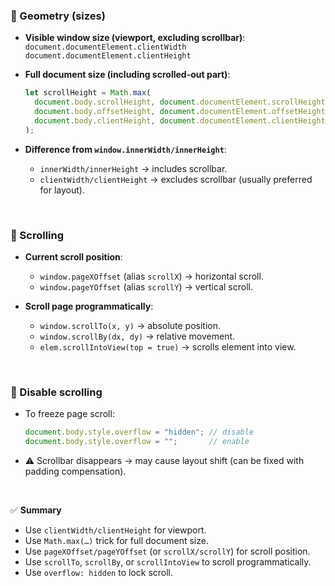 
### 📏 Geometry (sizes)

* **Visible window size (viewport, excluding scrollbar)**:
  `document.documentElement.clientWidth`
  `document.documentElement.clientHeight`

* **Full document size (including scrolled-out part)**:

  ```js
  let scrollHeight = Math.max(
    document.body.scrollHeight, document.documentElement.scrollHeight,
    document.body.offsetHeight, document.documentElement.offsetHeight,
    document.body.clientHeight, document.documentElement.clientHeight
  );
  ```

* **Difference from `window.innerWidth/innerHeight`**:

  * `innerWidth/innerHeight` → includes scrollbar.
  * `clientWidth/clientHeight` → excludes scrollbar (usually preferred for layout).

<br>

### 📜 Scrolling

* **Current scroll position**:

  * `window.pageXOffset` (alias `scrollX`) → horizontal scroll.
  * `window.pageYOffset` (alias `scrollY`) → vertical scroll.

* **Scroll page programmatically**:

  * `window.scrollTo(x, y)` → absolute position.
  * `window.scrollBy(dx, dy)` → relative movement.
  * `elem.scrollIntoView(top = true)` → scrolls element into view.

<br>

### 🚫 Disable scrolling

* To freeze page scroll:

  ```js
  document.body.style.overflow = "hidden"; // disable
  document.body.style.overflow = "";       // enable
  ```
* ⚠️ Scrollbar disappears → may cause layout shift (can be fixed with padding compensation).

<br>

✅ **Summary**

* Use `clientWidth/clientHeight` for viewport.
* Use `Math.max(…)` trick for full document size.
* Use `pageXOffset/pageYOffset` (or `scrollX/scrollY`) for scroll position.
* Use `scrollTo`, `scrollBy`, or `scrollIntoView` to scroll programmatically.
* Use `overflow: hidden` to lock scroll.
